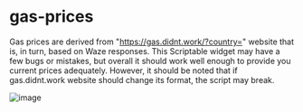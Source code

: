 # gas-prices

Gas prices are derived from "https://gas.didnt.work/?country=" website that is, in turn, based on Waze responses. This Scriptable widget may have a few bugs or mistakes, but overall it should work well enough to provide you current prices adequately. However, it should be noted that if gas.didnt.work website should change its format, the script may break.

![image](https://github.com/Rikolan-Incognito/gas-prices/assets/156215178/5781d493-6f9b-4821-b376-aeab4ad28af8)
